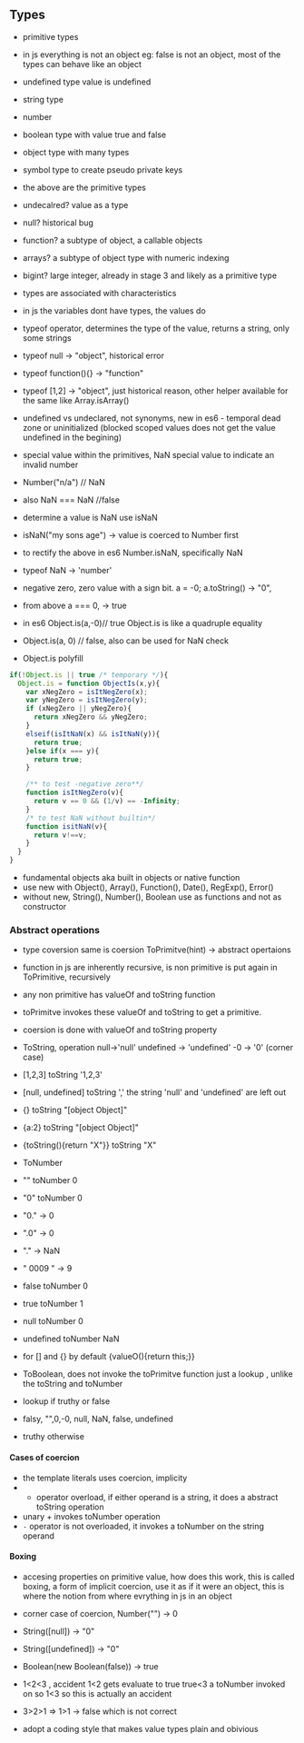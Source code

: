 ## Types

- primitive types

- in js everything is not an object eg: false is not an object, most of the types can behave like an object
- undefined type value is undefined
- string type
- number
- boolean type with value true and false
- object type with many types
- symbol type to create pseudo private keys
- the above are the primitive types

- undecalred? value as a type
- null? historical bug
- function? a subtype of object, a callable objects
- arrays? a subtype of object type with numeric indexing
- bigint? large integer, already in stage 3 and likely as a primitive type
- types are associated with characteristics
- in js the variables dont have types, the values do
- typeof operator, determines the type of the value, returns a string, only some strings
- typeof null -> "object", historical error
- typeof function(){} -> "function"
- typeof [1,2] -> "object", just historical reason, other helper available for the same like Array.isArray()
- undefined vs undeclared, not synonyms, new in es6 - temporal dead zone or uninitialized (blocked scoped values does not get the value undefined in the begining)
- special value within the primitives, NaN special value to indicate an invalid number
- Number("n/a") // NaN
- also NaN === NaN //false
- determine a value is NaN use isNaN
- isNaN("my sons age") -> value is coerced to Number first
- to rectify the above in es6 Number.isNaN, specifically NaN
- typeof NaN -> 'number'
- negative zero, zero value with a sign bit. a = -0; a.toString() -> "0",
- from above a === 0, -> true
- in es6 Object.is(a,-0)// true Object.is is like a quadruple equality
- Object.is(a, 0) // false, also can be used for NaN check
- Object.is polyfill

```javascript
if(!Object.is || true /* temporary */){
  Object.is = function ObjectIs(x,y){
    var xNegZero = isItNegZero(x);
    var yNegZero = isItNegZero(y);
    if (xNegZero || yNegZero){
      return xNegZero && yNegZero;
    }
    elseif(isItNaN(x) && isItNaN(y)){
      return true;
    }else if(x === y){
      return true;
    }

    /** to test -negative zero**/
    function isItNegZero(v){
      return v == 0 && (1/v) == -Infinity;
    }
    /* to test NaN without builtin*/
    function isitNaN(v){
      return v!==v;
    }
  }
}

```

- fundamental objects aka built in objects or native function
- use new with Object(), Array(), Function(), Date(), RegExp(), Error()
- without new, String(), Number(), Boolean use as functions and not as constructor

### Abstract operations

- type coversion same is coersion
  ToPrimitve(hint) -> abstract opertaions
- function in js are inherently recursive, is non primitive is put again in ToPrimitive, recursively
- any non primitive has valueOf and toString function
- toPrimitve invokes these valueOf and toString to get a primitive.
- coersion is done with valueOf and toString property

- ToString, operation null->'null' undefined -> 'undefined' -0 -> '0' (corner case)
- [1,2,3] toString '1,2,3'
- [null, undefined] toString ',' the string 'null' and 'undefined' are left out
- {} toString "[object Object]"
- {a:2} toString "[object Object]"
- {toString(){return "X"}} toString "X"

- ToNumber
- "" toNumber 0
- "0" toNumber 0
- "0." -> 0
- ".0" -> 0
- "." -> NaN
- " 0009 " -> 9
- false toNumber 0
- true toNumber 1
- null toNumber 0
- undefined toNumber NaN

- for [] and {} by default {valueO(){return this;}}

- ToBoolean, does not invoke the toPrimitve function just a lookup , unlike the toString and toNumber
- lookup if truthy or false
- falsy, "",0,-0, null, NaN, false, undefined
- truthy otherwise

#### Cases of coercion

- the template literals uses coercion, implicity
- - operator overload, if either operand is a string, it does a abstract toString operation
- unary + invokes toNumber operation
- `-` operator is not overloaded, it invokes a toNumber on the string operand

#### Boxing

- accesing properties on primitive value, how does this work, this is called boxing, a form of implicit coercion, use it as if it were an object, this is where the notion from where evrything in js in an object
- corner case of coercion, Number("") -> 0
- String([null]) -> "0"
- String([undefined]) -> "0"
- Boolean(new Boolean(false)) -> true
- 1<2<3 , accident 1<2 gets evaluate to true true<3 a toNumber invoked on so 1<3 so this is actually an accident
- 3>2>1 => 1>1 -> false which is not correct

- adopt a coding style that makes value types plain and obivious
